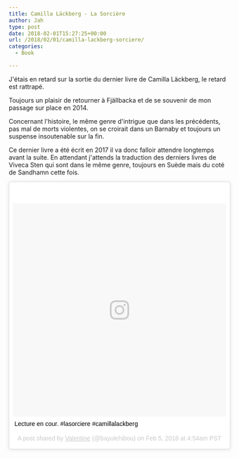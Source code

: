 ```yaml
---
title: Camilla Läckberg - La Sorcière
author: Jah
type: post
date: 2018-02-01T15:27:25+00:00
url: /2018/02/01/camilla-lackberg-sorciere/
categories:
  - Book

---
```

J'étais en retard sur la sortie du dernier livre de Camilla Läckberg, le retard est rattrapé.

Toujours un plaisir de retourner à Fjällbacka et de se souvenir de mon passage sur place en 2014.

Concernant l'histoire, le même genre d'intrigue que dans les précédents, pas mal de morts violentes, on se croirait dans un Barnaby et toujours un suspense insoutenable sur la fin.

Ce dernier livre a été écrit en 2017 il va donc falloir attendre longtemps avant la suite. En attendant j'attends la traduction des derniers livres de Viveca Sten qui sont dans le même genre, toujours en Suède mais du coté de Sandhamn cette fois.


<blockquote class="instagram-media" data-instgrm-captioned data-instgrm-permalink="https://www.instagram.com/p/Be0NOyNFflv/" data-instgrm-version="8" style=" background:#FFF; border:0; border-radius:3px; box-shadow:0 0 1px 0 rgba(0,0,0,0.5),0 1px 10px 0 rgba(0,0,0,0.15); margin: 1px; max-width:658px; padding:0; width:99.375%; width:-webkit-calc(100% - 2px); width:calc(100% - 2px);"><div style="padding:8px;"> <div style=" background:#F8F8F8; line-height:0; margin-top:40px; padding:50.0% 0; text-align:center; width:100%;"> <div style=" background:url(data:image/png;base64,iVBORw0KGgoAAAANSUhEUgAAACwAAAAsCAMAAAApWqozAAAABGdBTUEAALGPC/xhBQAAAAFzUkdCAK7OHOkAAAAMUExURczMzPf399fX1+bm5mzY9AMAAADiSURBVDjLvZXbEsMgCES5/P8/t9FuRVCRmU73JWlzosgSIIZURCjo/ad+EQJJB4Hv8BFt+IDpQoCx1wjOSBFhh2XssxEIYn3ulI/6MNReE07UIWJEv8UEOWDS88LY97kqyTliJKKtuYBbruAyVh5wOHiXmpi5we58Ek028czwyuQdLKPG1Bkb4NnM+VeAnfHqn1k4+GPT6uGQcvu2h2OVuIf/gWUFyy8OWEpdyZSa3aVCqpVoVvzZZ2VTnn2wU8qzVjDDetO90GSy9mVLqtgYSy231MxrY6I2gGqjrTY0L8fxCxfCBbhWrsYYAAAAAElFTkSuQmCC); display:block; height:44px; margin:0 auto -44px; position:relative; top:-22px; width:44px;"></div></div> <p style=" margin:8px 0 0 0; padding:0 4px;"> <a href="https://www.instagram.com/p/Be0NOyNFflv/" style=" color:#000; font-family:Arial,sans-serif; font-size:14px; font-style:normal; font-weight:normal; line-height:17px; text-decoration:none; word-wrap:break-word;" target="_blank">Lecture en cour. #lasorciere #camillalackberg</a></p> <p style=" color:#c9c8cd; font-family:Arial,sans-serif; font-size:14px; line-height:17px; margin-bottom:0; margin-top:8px; overflow:hidden; padding:8px 0 7px; text-align:center; text-overflow:ellipsis; white-space:nowrap;">A post shared by <a href="https://www.instagram.com/bayulehibou/" style=" color:#c9c8cd; font-family:Arial,sans-serif; font-size:14px; font-style:normal; font-weight:normal; line-height:17px;" target="_blank"> Valentine</a> (@bayulehibou) on <time style=" font-family:Arial,sans-serif; font-size:14px; line-height:17px;" datetime="2018-02-05T12:54:11+00:00">Feb 5, 2018 at 4:54am PST</time></p></div></blockquote>
<script async defer src="//platform.instagram.com/en_US/embeds.js"></script>
